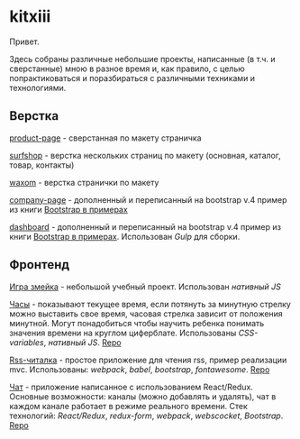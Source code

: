 # kitxiii

Привет.

Здесь собраны различные небольшие проекты, написанные (в т.ч. и сверстанные) мною в разное время и, как правило, с целью попрактиковаться и поразбираться с различными техниками и технологиями.

## Верстка

[product-page](https://kitxiii.github.io/product-page) - сверстанная по макету страничка

[surfshop](https://kitxiii.github.io/surfshop) - верстка нескольких страниц по макету (основная, каталог, товар, контакты)

[waxom](https://kitxiii.github.io/waxom) - верстка странички по макету

[company-page](https://kitxiii.github.io/company-page) - дополненный и переписанный на bootstrap v.4 пример из книги [Bootstrap в примерах](https://dmkpress.com/catalog/computer/web/978-5-97060-423-6)

[dashboard](https://kitxiii.github.io/dashboard) - дополненный и переписанный на bootstrap v.4 пример из книги [Bootstrap в примерах](https://dmkpress.com/catalog/computer/web/978-5-97060-423-6). Использован *Gulp* для сборки.


## Фронтенд

[Игра змейка](https://kitxiii.github.io/snake) - небольшой учебный проект. Использован *нативный JS*

[Часы](https://kitxiii.github.io/clock) - показывают текущее время, если потянуть за минутную стрелку можно выставить свое время, часовая стрелка зависит от положения минутной. Могут понадобиться чтобы научить ребенка понимать значения времени на круглом циферблате. Использованы *CSS-variables*, *нативный JS*. [Repo](https://github.com/kitXIII/clock)

[Rss-читалка](https://rss-kit.surge.sh) - простое приложение для чтения rss, пример реализации mvc. Использованы: *webpack*, *babel*, *bootstrap*, *fontawesome*. [Repo](https://github.com/kitXIII/project-lvl4-s402)

[Чат](https://chat-kit.herokuapp.com) - приложение написанное с использованием React/Redux. Основные возможности: каналы (можно добавлять и удалять), чат в каждом канале работает в режиме реального времени. Стек технологий: *React/Redux*, *redux-form*, *webpack*, *webscocket*, *Bootstrap*. [Repo](https://github.com/kitXIII/project-lvl3-s403)
